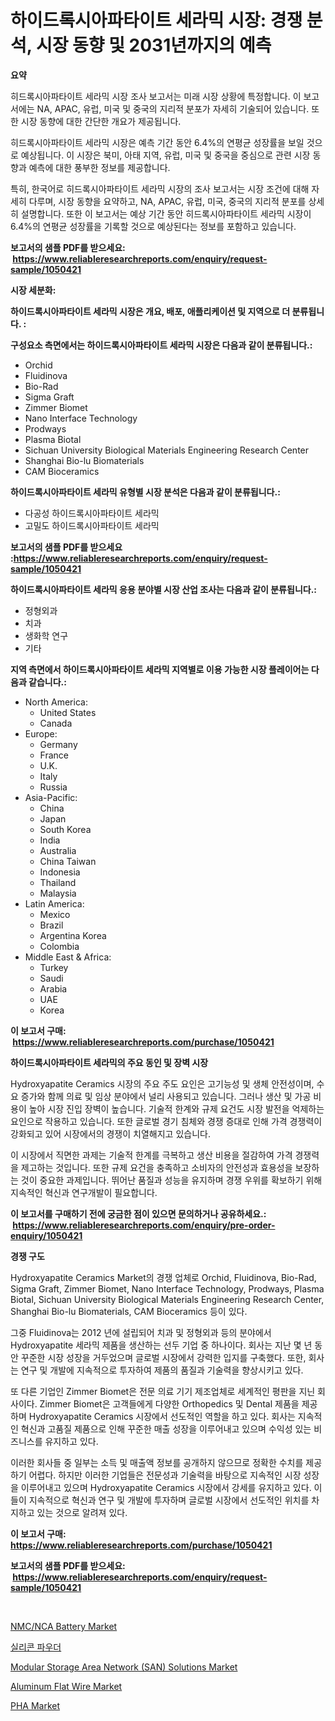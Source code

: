 <p><h1>하이드록시아파타이트 세라믹 시장: 경쟁 분석, 시장 동향 및 2031년까지의 예측</h1></p><p><strong>요약</strong></p>
<p><p>히드록시아파타이트 세라믹 시장 조사 보고서는 미래 시장 상황에 특정합니다. 이 보고서에는 NA, APAC, 유럽, 미국 및 중국의 지리적 분포가 자세히 기술되어 있습니다. 또한 시장 동향에 대한 간단한 개요가 제공됩니다.</p><p>히드록시아파타이트 세라믹 시장은 예측 기간 동안 6.4%의 연평균 성장률을 보일 것으로 예상됩니다. 이 시장은 북미, 아태 지역, 유럽, 미국 및 중국을 중심으로 관련 시장 동향과 예측에 대한 풍부한 정보를 제공합니다.</p><p>특히, 한국어로 히드록시아파타이트 세라믹 시장의 조사 보고서는 시장 조건에 대해 자세히 다루며, 시장 동향을 요약하고, NA, APAC, 유럽, 미국, 중국의 지리적 분포를 상세히 설명합니다. 또한 이 보고서는 예상 기간 동안 히드록시아파타이트 세라믹 시장이 6.4%의 연평균 성장률을 기록할 것으로 예상된다는 정보를 포함하고 있습니다.</p></p>
<p><strong>보고서의 샘플 PDF를 받으세요: &nbsp;<a href="https://www.reliableresearchreports.com/enquiry/request-sample/1050421">https://www.reliableresearchreports.com/enquiry/request-sample/1050421</a></strong></p>
<p><strong>시장 세분화:</strong></p>
<p><strong> 하이드록시아파타이트 세라믹 시장은 개요, 배포, 애플리케이션 및 지역으로 더 분류됩니다. :</strong></p>
<p><strong>구성요소 측면에서는 하이드록시아파타이트 세라믹 시장은 다음과 같이 분류됩니다.:</strong></p>
<p><ul><li>Orchid</li><li>Fluidinova</li><li>Bio-Rad</li><li>Sigma Graft</li><li>Zimmer Biomet</li><li>Nano Interface Technology</li><li>Prodways</li><li>Plasma Biotal</li><li>Sichuan University Biological Materials Engineering Research Center</li><li>Shanghai Bio-lu Biomaterials</li><li>CAM Bioceramics</li></ul></p>
<p><strong> 하이드록시아파타이트 세라믹 유형별 시장 분석은 다음과 같이 분류됩니다.:</strong></p>
<p><ul><li>다공성 하이드록시아파타이트 세라믹</li><li>고밀도 하이드록시아파타이트 세라믹</li></ul></p>
<p><strong>보고서의 샘플 PDF를 받으세요 :<a href="https://www.reliableresearchreports.com/enquiry/request-sample/1050421">https://www.reliableresearchreports.com/enquiry/request-sample/1050421</a></strong></p>
<p><strong> 하이드록시아파타이트 세라믹 응용 분야별 시장 산업 조사는 다음과 같이 분류됩니다.:</strong></p>
<p><ul><li>정형외과</li><li>치과</li><li>생화학 연구</li><li>기타</li></ul></p>
<p><strong>지역 측면에서 하이드록시아파타이트 세라믹 지역별로 이용 가능한 시장 플레이어는 다음과 같습니다.:</strong></p>
<p><ul>
    <li>
        North America:
        <ul>
            <li>United States</li>
            <li>Canada</li>
        </ul>
    </li>
    <li>
        Europe:
        <ul>
            <li>Germany</li>
            <li>France</li>
            <li>U.K.</li>
            <li>Italy</li>
            <li>Russia</li>
        </ul>
    </li>
    <li>
        Asia-Pacific:
        <ul>
            <li>China</li>
            <li>Japan</li>
            <li>South Korea</li>
            <li>India</li>
            <li>Australia</li>
            <li>China Taiwan</li>
            <li>Indonesia</li>
            <li>Thailand</li>
            <li>Malaysia</li>
        </ul>
    </li>
    <li>
        Latin America:
        <ul>
            <li>Mexico</li>
            <li>Brazil</li>
            <li>Argentina Korea</li>
            <li>Colombia</li>
        </ul>
    </li>
    <li>
        Middle East & Africa:
        <ul>
            <li>Turkey</li>
            <li>Saudi</li>
            <li>Arabia</li>
            <li>UAE</li>
            <li>Korea</li>
        </ul>
    </li>
    </ul></p>
<p><strong>이 보고서 구매: &nbsp;<a href="https://www.reliableresearchreports.com/purchase/1050421">https://www.reliableresearchreports.com/purchase/1050421</a></strong></p>
<p><strong>하이드록시아파타이트 세라믹의 주요 동인 및 장벽 시장</strong></p>
<p><p>Hydroxyapatite Ceramics 시장의 주요 주도 요인은 고기능성 및 생체 안전성이며, 수요 증가와 함께 의료 및 임상 분야에서 널리 사용되고 있습니다. 그러나 생산 및 가공 비용이 높아 시장 진입 장벽이 높습니다. 기술적 한계와 규제 요건도 시장 발전을 억제하는 요인으로 작용하고 있습니다. 또한 글로벌 경기 침체와 경쟁 증대로 인해 가격 경쟁력이 강화되고 있어 시장에서의 경쟁이 치열해지고 있습니다.</p><p>이 시장에서 직면한 과제는 기술적 한계를 극복하고 생산 비용을 절감하여 가격 경쟁력을 제고하는 것입니다. 또한 규제 요건을 충족하고 소비자의 안전성과 효용성을 보장하는 것이 중요한 과제입니다. 뛰어난 품질과 성능을 유지하며 경쟁 우위를 확보하기 위해 지속적인 혁신과 연구개발이 필요합니다.</p></p>
<p><strong>이 보고서를 구매하기 전에 궁금한 점이 있으면 문의하거나 공유하세요.: &nbsp;<a href="https://www.reliableresearchreports.com/enquiry/pre-order-enquiry/1050421">https://www.reliableresearchreports.com/enquiry/pre-order-enquiry/1050421</a></strong></p>
<p><strong>경쟁 구도</strong></p>
<p><p>Hydroxyapatite Ceramics Market의 경쟁 업체로 Orchid, Fluidinova, Bio-Rad, Sigma Graft, Zimmer Biomet, Nano Interface Technology, Prodways, Plasma Biotal, Sichuan University Biological Materials Engineering Research Center, Shanghai Bio-lu Biomaterials, CAM Bioceramics 등이 있다.</p><p>그중 Fluidinova는 2012 년에 설립되어 치과 및 정형외과 등의 분야에서 Hydroxyapatite 세라믹 제품을 생산하는 선두 기업 중 하나이다. 회사는 지난 몇 년 동안 꾸준한 시장 성장을 거두었으며 글로벌 시장에서 강력한 입지를 구축했다. 또한, 회사는 연구 및 개발에 지속적으로 투자하여 제품의 품질과 기술력을 향상시키고 있다.</p><p>또 다른 기업인 Zimmer Biomet은 전문 의료 기기 제조업체로 세계적인 평판을 지닌 회사이다. Zimmer Biomet은 고객들에게 다양한 Orthopedics 및 Dental 제품을 제공하며 Hydroxyapatite Ceramics 시장에서 선도적인 역할을 하고 있다. 회사는 지속적인 혁신과 고품질 제품으로 인해 꾸준한 매출 성장을 이루어내고 있으며 수익성 있는 비즈니스를 유지하고 있다.</p><p>이러한 회사들 중 일부는 소득 및 매출액 정보를 공개하지 않으므로 정확한 수치를 제공하기 어렵다. 하지만 이러한 기업들은 전문성과 기술력을 바탕으로 지속적인 시장 성장을 이루어내고 있으며 Hydroxyapatite Ceramics 시장에서 강세를 유지하고 있다. 이들이 지속적으로 혁신과 연구 및 개발에 투자하며 글로벌 시장에서 선도적인 위치를 차지하고 있는 것으로 알려져 있다.</p></p>
<p><strong>이 보고서 구매: &nbsp; <a href="https://www.reliableresearchreports.com/purchase/1050421">https://www.reliableresearchreports.com/purchase/1050421</a></strong></p>
<p><strong>보고서의 샘플 PDF를 받으세요: &nbsp;<a href="https://www.reliableresearchreports.com/enquiry/request-sample/1050421">https://www.reliableresearchreports.com/enquiry/request-sample/1050421</a></strong><strong></strong></p>
<p>&nbsp;</p>
<p><p><a href="https://view.publitas.com/reportprime-1/nmc-nca-battery-market-size-global-industry-overview-market-segmentation-and-forecast-2024-to-2031/">NMC/NCA Battery Market</a></p><p><a href="https://github.com/vskv4779xr1/Market-Research-Report-List-1/blob/main/9134751190063.md">실리콘 파우더</a></p><p><a href="https://invited-way-688.notion.site/Modular-Storage-Area-Network-SAN-Solutions-Market-Size-and-Examines-its-Market-Scope-with-a-Prim-e13c52c9ec1e4637afed656e2ef9708b">Modular Storage Area Network (SAN) Solutions Market</a></p><p><a href="https://github.com/BryceTownsendr/Market-Research-Report-List-3/blob/main/aluminum-flat-wire-market.md">Aluminum Flat Wire Market</a></p><p><a href="https://github.com/mahnoor2003/Market-Research-Report-List-3/blob/main/pha-market.md">PHA Market</a></p></p>